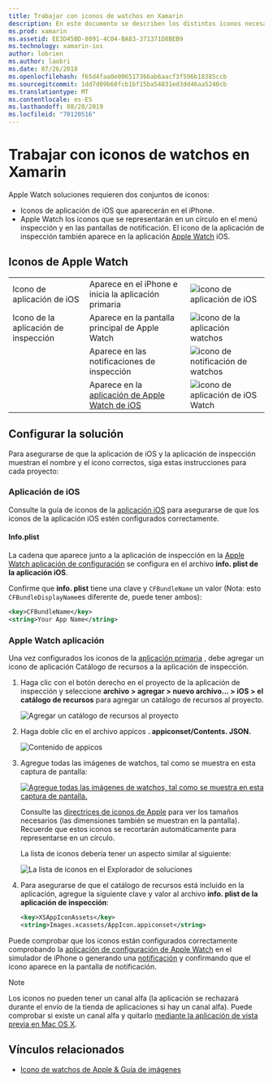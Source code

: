 ```yaml
---
title: Trabajar con iconos de watchos en Xamarin
description: En este documento se describen los distintos iconos necesarios para una aplicación de watchos y cómo configurar una solución para incluir estos iconos.
ms.prod: xamarin
ms.assetid: EE3D45BD-8091-4C04-BA83-371371D8BEB9
ms.technology: xamarin-ios
author: lobrien
ms.author: laobri
ms.date: 07/26/2018
ms.openlocfilehash: f65d4faa0e006517366ab6aacf3f596b18385ccb
ms.sourcegitcommit: 1dd7d09b60fcb1bf15ba54831ed3dd46aa5240cb
ms.translationtype: MT
ms.contentlocale: es-ES
ms.lasthandoff: 08/28/2019
ms.locfileid: "70120516"
---
```

# <a name="working-with-watchos-icons-in-xamarin"></a>Trabajar con iconos de watchos en Xamarin

Apple Watch soluciones requieren dos conjuntos de iconos:

- Iconos de aplicación de iOS que aparecerán en el iPhone.
- Apple Watch los iconos que se representarán en un círculo en el menú inspección y en las pantallas de notificación. El icono de la aplicación de inspección también aparece en la aplicación [Apple Watch](~/ios/watchos/app-fundamentals/settings.md) iOS.

## <a name="apple-watch-icons"></a>Iconos de Apple Watch

| | | |
|-|-|-|
|Icono de aplicación de iOS|Aparece en el iPhone e inicia la aplicación primaria|![icono de aplicación de iOS](icons-images/icon-ios.png)|
|Icono de la aplicación de inspección|Aparece en la pantalla principal de Apple Watch|![icono de la aplicación watchos](icons-images/icon-home.png)|
||Aparece en las notificaciones de inspección|![icono de notificación de watchos](icons-images/notification-icon.png)|
||Aparece en la [aplicación de Apple Watch de iOS](~/ios/watchos/app-fundamentals/settings.md)|![icono de aplicación de iOS Watch](icons-images/watch-app-sml.png)|

## <a name="configuring-your-solution"></a>Configurar la solución

Para asegurarse de que la aplicación de iOS y la aplicación de inspección muestran el nombre y el icono correctos, siga estas instrucciones para cada proyecto:

### <a name="ios-app"></a>Aplicación de iOS

Consulte la guía de iconos de la [aplicación iOS](~/ios/app-fundamentals/images-icons/app-icons.md) para asegurarse de que los iconos de la aplicación iOS estén configurados correctamente.

#### <a name="infoplist"></a>Info.plist

La cadena que aparece junto a la aplicación de inspección en la [Apple Watch aplicación de configuración](~/ios/watchos/app-fundamentals/settings.md) se configura en el archivo **info. plist de la aplicación iOS**.

Confirme que **info. plist** tiene una clave y `CFBundleName` un valor (Nota: esto `CFBundleDisplayName`es diferente de, puede tener ambos):

```xml
<key>CFBundleName</key>
<string>Your App Name</string>
```

### <a name="apple-watch-app"></a>Apple Watch aplicación

Una vez configurados los iconos de la [aplicación primaria](~/ios/watchos/app-fundamentals/parent-app.md) , debe agregar un icono de aplicación Catálogo de recursos a la aplicación de inspección.

1. Haga clic con el botón derecho en el proyecto de la aplicación de inspección y seleccione **archivo > agregar > nuevo archivo... > iOS > el catálogo de recursos** para agregar un catálogo de recursos al proyecto.

    ![](icons-images/newasset.png "Agregar un catálogo de recursos al proyecto")

2. Haga doble clic en el archivo appicos **. appiconset/Contents. JSON.**

    ![](icons-images/xcassets-iconset-sml.png "Contenido de appicos")

3. Agregue todas las imágenes de watchos, tal como se muestra en esta captura de pantalla:

    [![](icons-images/appicons-sml.png "Agregue todas las imágenes de watchos, tal como se muestra en esta captura de pantalla.")](icons-images/appicons.png#lightbox)

    Consulte las [directrices de iconos de Apple](https://developer.apple.com/design/human-interface-guidelines/watchos/icons-and-images/menu-icons/) para ver los tamaños necesarios (las dimensiones también se muestran en la pantalla). Recuerde que estos iconos se recortarán automáticamente para representarse en un círculo.

    La lista de iconos debería tener un aspecto similar al siguiente:

    ![](icons-images/xcassets-complete-sml.png "La lista de iconos en el Explorador de soluciones")

4. Para asegurarse de que el catálogo de recursos está incluido en la aplicación, agregue la siguiente clave y valor al archivo **info. plist de la aplicación de inspección**:

    ```xml
    <key>XSAppIconAssets</key>
    <string>Images.xcassets/AppIcon.appiconset</string>
    ```

Puede comprobar que los iconos están configurados correctamente comprobando la [aplicación de configuración de Apple Watch](~/ios/watchos/app-fundamentals/settings.md) en el simulador de iPhone o generando una [notificación](~/ios/watchos/platform/notifications.md) y confirmando que el icono aparece en la pantalla de notificación.

> [!NOTE]
> Los iconos no pueden tener un canal alfa (la aplicación se rechazará durante el envío de la tienda de aplicaciones si hay un canal alfa). Puede comprobar si existe un canal alfa y quitarlo [mediante la aplicación de vista previa en Mac OS X](~/ios/watchos/troubleshooting.md#noalpha).


## <a name="related-links"></a>Vínculos relacionados

- [Icono de watchos de Apple & Guía de imágenes](https://developer.apple.com/design/human-interface-guidelines/watchos/icons-and-images/)
